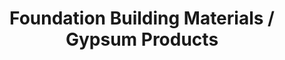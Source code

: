 ---
title: "Foundation Building Materials / Gypsum Products"
url: /johnstown/foundation-building-materials-gypsum-products/
shop: trade
---